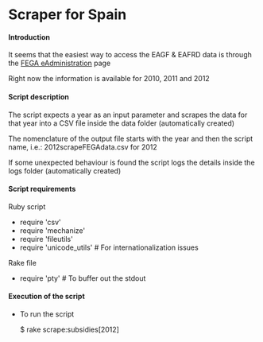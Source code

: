 Scraper for Spain
=========================


#### Introduction

It seems that the easiest way to access the EAGF & EAFRD data is through the [FEGA eAdministration][1] page

Right now the information is available for 2010, 2011 and 2012

[1]: https://www.sede.fega.gob.es/EfeSde/es/buscador_transparencia/index.jsp

#### Script description

The script expects a year as an input parameter and scrapes the data for that year into a CSV file inside the data folder (automatically created)

The nomenclature of the output file starts with the year and then the script name, i.e.: 2012scrapeFEGAdata.csv for 2012

If some unexpected behaviour is found the script logs the details inside the logs folder (automatically created)

#### Script requirements

Ruby script
* require 'csv' 
* require 'mechanize'
* require 'fileutils'
* require 'unicode_utils' # For internationalization issues

Rake file
* require 'pty' # To buffer out the stdout

#### Execution of the script

* To run the script

    $ rake scrape:subsidies[2012]


